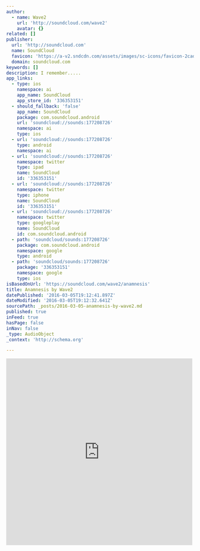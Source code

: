 ```yaml
---
author:
  - name: Wave2
    url: 'http://soundcloud.com/wave2'
    avatar: {}
related: []
publisher:
  url: 'http://soundcloud.com'
  name: SoundCloud
  favicon: 'https://a-v2.sndcdn.com/assets/images/sc-icons/favicon-2cadd14b.ico'
  domain: soundcloud.com
keywords: []
description: I remember.....
app_links:
  - type: ios
    namespace: ai
    app_name: SoundCloud
    app_store_id: '336353151'
  - should_fallback: 'false'
    app_name: SoundCloud
    package: com.soundcloud.android
    url: 'soundcloud://sounds:177208726'
    namespace: ai
    type: ios
  - url: 'soundcloud://sounds:177208726'
    type: android
    namespace: ai
  - url: 'soundcloud://sounds:177208726'
    namespace: twitter
    type: ipad
    name: SoundCloud
    id: '336353151'
  - url: 'soundcloud://sounds:177208726'
    namespace: twitter
    type: iphone
    name: SoundCloud
    id: '336353151'
  - url: 'soundcloud://sounds:177208726'
    namespace: twitter
    type: googleplay
    name: SoundCloud
    id: com.soundcloud.android
  - path: 'soundcloud/sounds:177208726'
    package: com.soundcloud.android
    namespace: google
    type: android
  - path: 'soundcloud/sounds:177208726'
    package: '336353151'
    namespace: google
    type: ios
isBasedOnUrl: 'https://soundcloud.com/wave2/anamnesis'
title: Anamnesis by Wave2
datePublished: '2016-03-05T19:12:41.897Z'
dateModified: '2016-03-05T19:12:32.641Z'
sourcePath: _posts/2016-03-05-anamnesis-by-wave2.md
published: true
inFeed: true
hasPage: false
inNav: false
_type: AudioObject
_context: 'http://schema.org'

---
```

<iframe src="https://cdn.embedly.com/widgets/media.html?src=https%3A%2F%2Fw.soundcloud.com%2Fplayer%2F%3Fvisual%3Dtrue%26url%3Dhttp%253A%252F%252Fapi.soundcloud.com%252Ftracks%252F177208726%26show_artwork%3Dtrue&amp;url=https%3A%2F%2Fsoundcloud.com%2Fwave2%2Fanamnesis&amp;image=http%3A%2F%2Fi1.sndcdn.com%2Fartworks-000097351685-hau5ao-t500x500.jpg&amp;key=b7d04c9b404c499eba89ee7072e1c4f7&amp;type=text%2Fhtml&amp;schema=soundcloud" width="500" height="500" scrolling="no" frameborder="0" allowfullscreen="allowfullscreen" style=""></iframe>